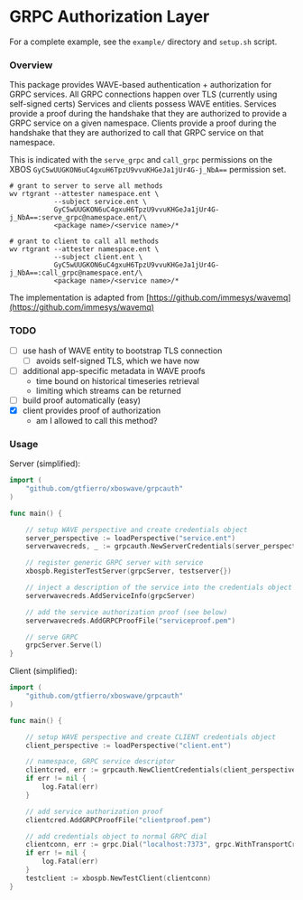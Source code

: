 # GRPC Authorization Layer

For a complete example, see the `example/` directory and `setup.sh` script.

### Overview

This package provides WAVE-based authentication + authorization for GRPC services.
All GRPC connections happen over TLS (currently using self-signed certs)
Services and clients possess WAVE entities.
Services provide a proof during the handshake that they are authorized to provide a GRPC service on a given namespace.
Clients provide a proof during the handshake that they are authorized to call that GRPC service on that namespace.

This is indicated with the `serve_grpc` and `call_grpc` permissions on the XBOS `GyC5wUUGKON6uC4gxuH6TpzU9vvuKHGeJa1jUr4G-j_NbA==` permission set.

```
# grant to server to serve all methods
wv rtgrant --attester namespace.ent \
           --subject service.ent \
           GyC5wUUGKON6uC4gxuH6TpzU9vvuKHGeJa1jUr4G-j_NbA==:serve_grpc@namespace.ent/\
           <package name>/<service name>/*

# grant to client to call all methods
wv rtgrant --attester namespace.ent \
           --subject client.ent \
           GyC5wUUGKON6uC4gxuH6TpzU9vvuKHGeJa1jUr4G-j_NbA==:call_grpc@namespace.ent/\
           <package name>/<service name>/*
```

The implementation is adapted from [https://github.com/immesys/wavemq](https://github.com/immesys/wavemq)

### TODO

- [ ] use hash of WAVE entity to bootstrap TLS connection
    - [ ] avoids self-signed TLS, which we have now
- [ ] additional app-specific metadata in WAVE proofs
    - time bound on historical timeseries retrieval
    - limiting which streams can be returned
- [ ] build proof automatically (easy)
- [X] client provides proof of authorization
    - am I allowed to call this method?


### Usage

Server (simplified):
```go
import (
    "github.com/gtfierro/xboswave/grpcauth"
)

func main() {

    // setup WAVE perspective and create credentials object
    server_perspective := loadPerspective("service.ent")
    serverwavecreds, _ := grpcauth.NewServerCredentials(server_perspective, "localhost:410")

    // register generic GRPC server with service
    xbospb.RegisterTestServer(grpcServer, testserver{})

    // inject a description of the service into the credentials object
    serverwavecreds.AddServiceInfo(grpcServer)

    // add the service authorization proof (see below)
    serverwavecreds.AddGRPCProofFile("serviceproof.pem")

    // serve GRPC
    grpcServer.Serve(l)
}
```

Client (simplified):

```go
import (
    "github.com/gtfierro/xboswave/grpcauth"
)

func main() {

    // setup WAVE perspective and create CLIENT credentials object
    client_perspective := loadPerspective("client.ent")

    // namespace, GRPC service descriptor
    clientcred, err := grpcauth.NewClientCredentials(client_perspective, "localhost:410", "GyBHxjkpzmGxXk9qgJW6AJHCXleNifvhgusCs0v1MLFWJg==", "xbospb/Test/*")
    if err != nil {
        log.Fatal(err)
    }

    // add service authorization proof
	clientcred.AddGRPCProofFile("clientproof.pem")

    // add credentials object to normal GRPC dial
    clientconn, err := grpc.Dial("localhost:7373", grpc.WithTransportCredentials(clientcred), grpc.FailOnNonTempDialError(true), grpc.WithBlock(), grpc.WithTimeout(30*time.Second))
    if err != nil {
        log.Fatal(err)
    }
    testclient := xbospb.NewTestClient(clientconn)
}
```

